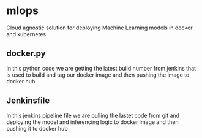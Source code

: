 # mlops
Cloud agnostic solution for deploying Machine Learning models in docker and kubernetes 

## docker.py

In this python code we are getting the latest build number from jenkins that is used to build and tag our docker image and then pushing the image to docker hub

## Jenkinsfile

In this jenkins pipeline file we are pulling the lastet code from git and deploying the model and inferencing logic to docker image and then pushing it to docker hub
